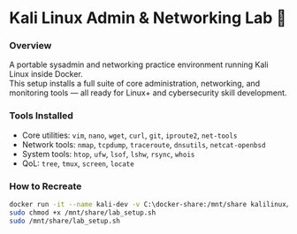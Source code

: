 # Kali Linux Admin & Networking Lab 🧠

### Overview
A portable sysadmin and networking practice environment running Kali Linux inside Docker.  
This setup installs a full suite of core administration, networking, and monitoring tools — all ready for Linux+ and cybersecurity skill development.

### Tools Installed
- Core utilities: `vim`, `nano`, `wget`, `curl`, `git`, `iproute2`, `net-tools`
- Network tools: `nmap`, `tcpdump`, `traceroute`, `dnsutils`, `netcat-openbsd`
- System tools: `htop`, `ufw`, `lsof`, `lshw`, `rsync`, `whois`
- QoL: `tree`, `tmux`, `screen`, `locate`

### How to Recreate
```bash
docker run -it --name kali-dev -v C:\docker-share:/mnt/share kalilinux/kali-rolling bash
sudo chmod +x /mnt/share/lab_setup.sh
sudo /mnt/share/lab_setup.sh
